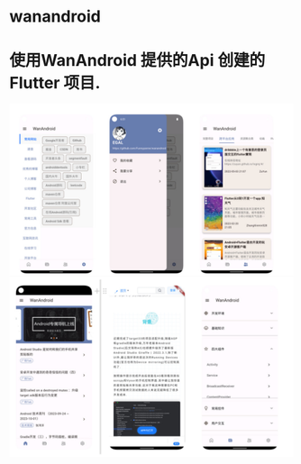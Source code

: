 # wanandroid

# 使用WanAndroid 提供的Api 创建的 Flutter 项目.

![这是图片](/images/readme1.jpg "Magic Gardens")
![这是图片](/images/readme2.jpg "Magic Gardens")

